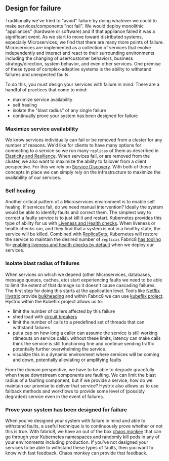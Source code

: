 ## Design for failure

Traditionally we've tried to "avoid" failure by doing whatever we could to make services/components "not fail". We would deploy monolithic "appliances" (hardware or software) and if that appliance failed it was a significant event. As we start to move toward distributed systems, especially Microservices, we find that there are many more points of failure. Microservices are  implemented as a collection of services that evolve independently and interact and react to their surrounding environments including the changing of user/customer behaviors, business strategy/direction, system behavior, and even other services. One premise of these types of complex-adaptive systems is the ability to withstand failures and unexpected faults.

To do this, you must design your services with failure in mind. There are a handful of practices that come to mind:

* maximize service availability
* self healing
* isolate the "blast radius" of any single failure
* continually prove your system has been designed for failure

### Maximize service availability

We know services individually can fail or be removed from a cluster for any number of reasons. We'd like for clients to have many options for connecting to a service so we run many `replicas` of them as described in [Elasticity and Resilience](elasticity.md). When services fail, or are removed from the cluster, we also want to maximize the ability to failover from a client perspective. For this we rely on [Service Discovery](serviceDiscovery.md). With both of those concepts in place we can simply rely  on the infrastructure to maximize the availability of our services.
  
### Self healing

Another critical pattern of a Microservices environment is to enable self healing. If services fail, do we need manual intervention? Ideally the system would be able to identify faults and correct them. The simplest way to correct a faulty service is to just kill it and restart. Kubernetes provides this type of ability for us with [Liveness and Health checks](http://kubernetes.io/docs/user-guide/liveness/). When liveness or health checks run, and they find that a system is not in a healthy state, the service will be killed. Combined with [ReplicaSets](../replicationControllers.html), Kubernetes will restore the service to maintain the desired number of `replicas` Fabric8 [has tooling](../mavenFabric8Json.md) for [enabling liveness and health checks by default](../forge.md) when we deploy our services.

### Isolate blast radius of failures

When services on which we depend (other Microservices, databases, message queues, caches, etc) start experiencing faults we need to be able to limit the extent of that damage so it doesn't cause cascading failures. The first step for doing this starts at the application level. Tools like [Netflix Hystrix](https://github.com/Netflix/Hystrix) provide [bulkheading](http://skife.org/architecture/fault-tolerance/2009/12/31/bulkheads.html) and within Fabric8 we can use [kubeflix project](https://github.com/fabric8io/kubeflix).  Hystrix within the Kubeflix project allows us to:

* limit the number of callers affected by this failure
* shed load with [circuit breakers](circuitBreakers.md)
* limit the number of calls to a predefined set of threads that can withstand failures
* put a cap on how long a caller can assume the service is still working (timeouts on service calls). without these limits, latency can make calls think the service is still functioning fine and continue sending traffic potentially further overwhelming the service. 
* visualize this in a dynamic environment where services will be coming and down, potentially alleviating or amplifying faults

From the domain perspective, we have to be able to degrade gracefully when these downstream components are faulting. We can limit the blast radius of a faulting component, but if we provide a service, how do we maintain our promise to deliver that service? Hystrix also allows us to use fallback methods and workflows to provide some level of (possibly degraded) service even in the event of failures.


### Prove your system has been designed for failure

When you've designed your system with failure in mind and able to withstand faults, a useful technique is to continuously prove whether or not this is true. With fabric8, we have an out of the box [chaos monkey](../chaosMonkey.md) that can go through your Kubernetes namespaces and randomly kill pods in any of your environments including production. If you've not designed your services to be able to withstand these types of faults, then you want to know with fast feedback. Chaos monkey can provide that feedback. 